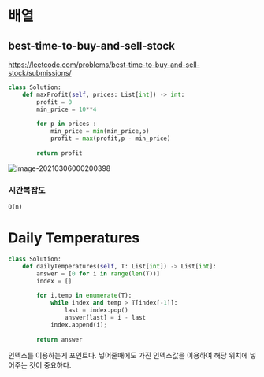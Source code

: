 



# 배열 



## best-time-to-buy-and-sell-stock



https://leetcode.com/problems/best-time-to-buy-and-sell-stock/submissions/



``` python
class Solution:
    def maxProfit(self, prices: List[int]) -> int:
        profit = 0 
        min_price = 10**4
        
        for p in prices :
            min_price = min(min_price,p)
            profit = max(profit,p - min_price)
            
        return profit 
```

![image-20210306000200398](C:\Users\tlsdh\AppData\Roaming\Typora\typora-user-images\image-20210306000200398.png)



### 시간복잡도

`O(n)`



# Daily Temperatures



```python
class Solution:
    def dailyTemperatures(self, T: List[int]) -> List[int]:
        answer = [0 for i in range(len(T))]
        index = []
        
        for i,temp in enumerate(T):
            while index and temp > T[index[-1]]:
                last = index.pop()
                answer[last] = i - last
            index.append(i);
            
        return answer
```

인덱스를 이용하는게 포인트다. 넣어줄때에도 가진 인덱스값을 이용하여 해당 위치에 넣어주는 것이 중요하다.



